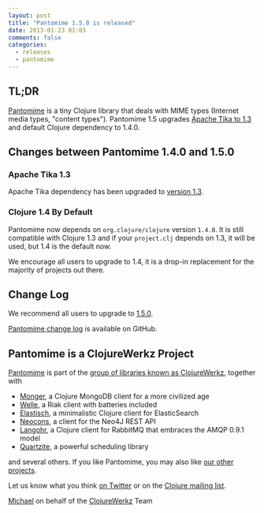```yaml
---
layout: post
title: "Pantomime 1.5.0 is released"
date: 2013-01-23 01:03
comments: false
categories:
  - releases
  - pantomime
---
```


## TL;DR

[Pantomime](http://github.com/michaelklishin/pantomime) is a tiny Clojure library that deals with MIME types (Internet media types, "content types").
Pantomime 1.5 upgrades [Apache Tika to 1.3](http://www.apache.org/dist/tika/CHANGES-1.3.txt) and default Clojure dependency to 1.4.0.


## Changes between Pantomime 1.4.0 and 1.5.0

### Apache Tika 1.3

Apache Tika dependency has been upgraded to [version 1.3](http://www.apache.org/dist/tika/CHANGES-1.3.txt).

### Clojure 1.4 By Default

Pantomime now depends on `org.clojure/clojure` version `1.4.0`. It is still compatible with Clojure 1.3 and if your `project.clj` depends
on 1.3, it will be used, but 1.4 is the default now.

We encourage all users to upgrade to 1.4, it is a drop-in replacement for the majority of projects out there.


## Change Log

We recommend all users to upgrade to [1.5.0](https://clojars.org/com.novemberain/pantomime/versions/1.5.0).

[Pantomime change log](https://github.com/michaelklishin/pantomime/blob/master/ChangeLog.md) is available on GitHub.



## Pantomime is a ClojureWerkz Project

[Pantomime](http://github.com/michaelklishin/pantomime) is part of the [group of libraries known as ClojureWerkz](http://clojurewerkz.org), together with

 * [Monger](http://clojuremongodb.info), a Clojure MongoDB client for a more civilized age
 * [Welle](http://clojureriak.info), a Riak client with batteries included
 * [Elastisch](http://clojureelasticsearch.info), a minimalistic Clojure client for ElasticSearch
 * [Neocons](http://clojureneo4j.info), a client for the Neo4J REST API
 * [Langohr](http://clojurerabbitmq.info), a Clojure client for RabbitMQ that embraces the AMQP 0.9.1 model
 * [Quartzite](http://clojurequartz.info), a powerful scheduling library

and several others. If you like Pantomime, you may also like [our other projects](http://clojurewerkz.org).

Let us know what you think [on Twitter](http://twitter.com/clojurewerkz) or on the [Clojure mailing list](https://groups.google.com/group/clojure).


[Michael](http://twitter.com/michaelklishin) on behalf of the [ClojureWerkz](http://clojurewerkz.org) Team
